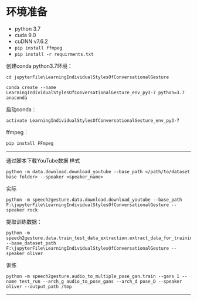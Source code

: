 # 环境准备
- python 3.7
- cuda 9.0
- cuDNN v7.6.2
- `pip install ffmpeg`
- `pip install -r requirments.txt`

创建conda python3.7环境：
```
cd jupyterFile\LearningIndividualStylesOfConversationalGesture
```
```
conda create --name LearningIndividualStylesOfConversationalGesture_env_py3-7 python=3.7 anaconda
```

启动conda：
```
activate LearningIndividualStylesOfConversationalGesture_env_py3-7
```

ffmpeg：
```
pip install FFmpeg
```

---

通过脚本下载YouTube数据 样式
```
python -m data.download.download_youtube --base_path </path/to/dataset base folder> --speaker <speaker_name>
```
实际
```
python -m speech2gesture.data.download.download_youtube --base_path F:\jupyterFile\LearningIndividualStylesOfConversationalGesture --speaker rock
```

提取训练数据：
```
python -m speech2gesture.data.train_test_data_extraction.extract_data_for_training --base_dataset_path F:\jupyterFile\LearningIndividualStylesOfConversationalGesture --speaker oliver
```

训练
```
python -m speech2gesture.audio_to_multiple_pose_gan.train --gans 1 --name test_run --arch_g audio_to_pose_gans --arch_d pose_D --speaker oliver --output_path /tmp
```























---
